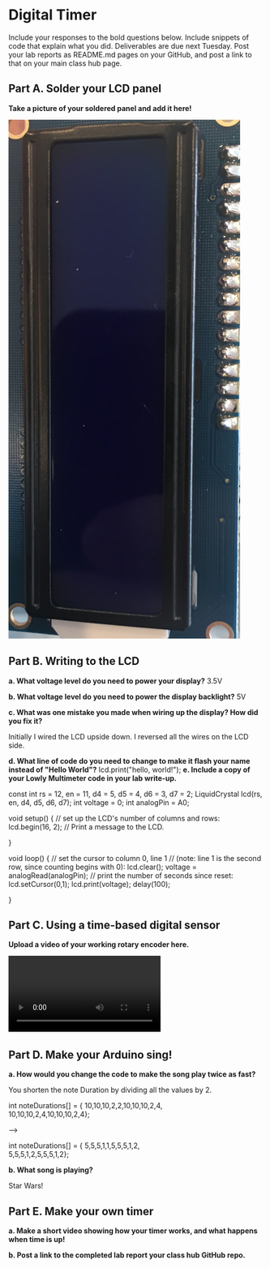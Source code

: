 # Digital Timer
 
Include your responses to the bold questions below. Include snippets of code that explain what you did. Deliverables are due next Tuesday. Post your lab reports as README.md pages on your GitHub, and post a link to that on your main class hub page.

## Part A. Solder your LCD panel

**Take a picture of your soldered panel and add it here!**

![alt text](https://github.com/sas695/IDD-Fa19-Lab2/blob/master/Soldered%20LCD.jpg)

## Part B. Writing to the LCD
 
**a. What voltage level do you need to power your display?**
3.5V

**b. What voltage level do you need to power the display backlight?**
   5V
   
**c. What was one mistake you made when wiring up the display? How did you fix it?**

Initially I wired the LCD upside down. I reversed all the wires on the LCD side.

**d. What line of code do you need to change to make it flash your name instead of "Hello World"?**
 lcd.print("hello, world!");
**e. Include a copy of your Lowly Multimeter code in your lab write-up.**

const int rs = 12, en = 11, d4 = 5, d5 = 4, d6 = 3, d7 = 2;
LiquidCrystal lcd(rs, en, d4, d5, d6, d7);
int voltage = 0;
int analogPin = A0;

void setup() {
  // set up the LCD's number of columns and rows:
  lcd.begin(16, 2);
  // Print a message to the LCD.

}

void loop() {
  // set the cursor to column 0, line 1
  // (note: line 1 is the second row, since counting begins with 0):
  lcd.clear();
  voltage = analogRead(analogPin);
  // print the number of seconds since reset:
  lcd.setCursor(0,1);
  lcd.print(voltage);
  delay(100);
  
}

## Part C. Using a time-based digital sensor

**Upload a video of your working rotary encoder here.**

![alt text](https://github.com/sas695/IDD-Fa19-Lab2/blob/master/Encoder2.mov)

## Part D. Make your Arduino sing!

**a. How would you change the code to make the song play twice as fast?**
 
 You shorten the note Duration by dividing all the values by 2.
 
 int noteDurations[] = {
  10,10,10,2,2,10,10,10,2,4, \
  10,10,10,2,4,10,10,10,2,4};
  
  -->
  
   int noteDurations[] = {
  5,5,5,1,1,5,5,5,1,2, \
  5,5,5,1,2,5,5,5,1,2};
  
**b. What song is playing?**

Star Wars!

## Part E. Make your own timer

**a. Make a short video showing how your timer works, and what happens when time is up!**

**b. Post a link to the completed lab report your class hub GitHub repo.**
